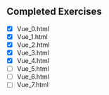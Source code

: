 ## Completed Exercises
- [x] Vue_0.html
- [x] Vue_1.html
- [x] Vue_2.html
- [x] Vue_3.html
- [x] Vue_4.html
- [ ] Vue_5.html
- [ ] Vue_6.html
- [ ] Vue_7.html

